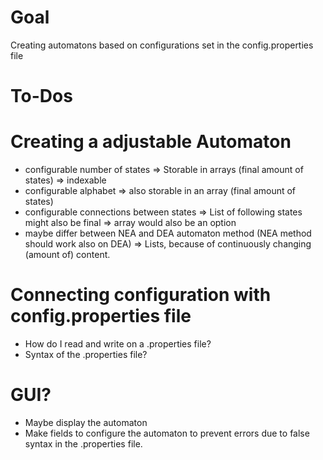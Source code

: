 # Goal
Creating automatons based on configurations set in the config.properties file
# To-Dos
# Creating a adjustable Automaton
-  configurable number of states => Storable in arrays (final amount of states) => indexable
-  configurable alphabet => also storable in an array (final amount of states)
-  configurable connections between states => List of following states might also be final => array would also be an option
-  maybe differ between NEA and DEA automaton method (NEA method should work also on DEA) => Lists, because of continuously changing (amount of) content.
# Connecting configuration with config.properties file
-  How do I read and write on a .properties file?
-  Syntax of the .properties file?
# GUI?
-  Maybe display the automaton
-  Make fields to configure the automaton to prevent errors due to false syntax in the .properties file.
